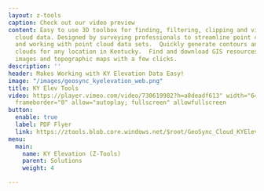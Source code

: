 ```yaml
---
layout: z-tools
caption: Check out our video preview
content: Easy to use 3D toolbox for finding, filtering, clipping and visualizing point
  cloud data. Designed by surveying professionals to streamline point cloud workflows
  and working with point cloud data sets.  Quickly generate contours and clipped point
  clouds for any location in Kentucky.  Find and download GIS resources such as aerial
  images and topographic maps with a few clicks.
description: ''
header: Makes Working with KY Elevation Data Easy!
image: "/images/geosync_kyelevation_web.png"
title: KY Elev Tools
video: https://player.vimeo.com/video/730619982?h=a8deadf613" width="640" height="564"
  frameborder="0" allow="autoplay; fullscreen" allowfullscreen
button:
  enable: true
  label: PDF Flyer
  link: https://ztools.blob.core.windows.net/$root/GeoSync_Cloud_KYElevation_Flyer.pdf
menu:
  main:
    name: KY Elevation (Z-Tools)
    parent: Solutions
    weight: 4

---
```

